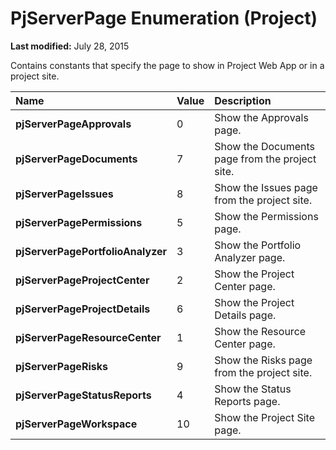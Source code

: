 
# PjServerPage Enumeration (Project)

 **Last modified:** July 28, 2015

Contains constants that specify the page to show in Project Web App or in a project site.


|**Name**|**Value**|**Description**|
|:-----|:-----|:-----|
| **pjServerPageApprovals**|0|Show the Approvals page.|
| **pjServerPageDocuments**|7|Show the Documents page from the project site.|
| **pjServerPageIssues**|8|Show the Issues page from the project site.|
| **pjServerPagePermissions**|5|Show the Permissions page.|
| **pjServerPagePortfolioAnalyzer**|3|Show the Portfolio Analyzer page.|
| **pjServerPageProjectCenter**|2|Show the Project Center page.|
| **pjServerPageProjectDetails**|6|Show the Project Details page.|
| **pjServerPageResourceCenter**|1|Show the Resource Center page.|
| **pjServerPageRisks**|9|Show the Risks page from the project site.|
| **pjServerPageStatusReports**|4|Show the Status Reports page.|
| **pjServerPageWorkspace**|10|Show the Project Site page.|
